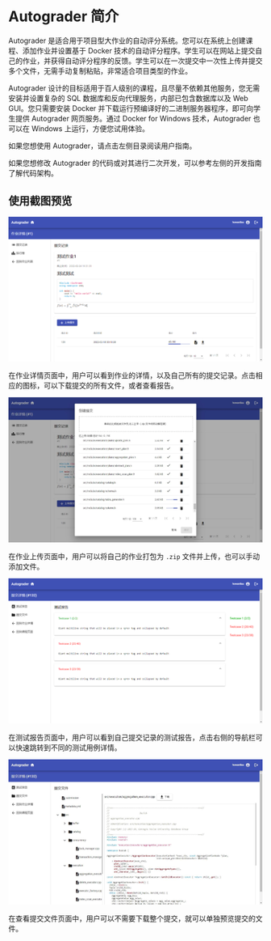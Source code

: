 # Autograder 简介

Autograder 是适合用于项目型大作业的自动评分系统。您可以在系统上创建课程、添加作业并设置基于 Docker 技术的自动评分程序。学生可以在网站上提交自己的作业，并获得自动评分程序的反馈。学生可以在一次提交中一次性上传并提交多个文件，无需手动复制粘贴，非常适合项目类型的作业。

Autograder 设计的目标适用于百人级别的课程，且尽量不依赖其他服务，您无需安装并设置复杂的 SQL 数据库和反向代理服务，内部已包含数据库以及 Web GUI。您只需要安装 Docker 并下载运行预编译好的二进制服务器程序，即可向学生提供 Autograder 网页服务。通过 Docker for Windows 技术，Autograder 也可以在 Windows 上运行，方便您试用体验。

如果您想使用 Autograder，请点击左侧目录阅读用户指南。

如果您想修改 Autograder 的代码或对其进行二次开发，可以参考左侧的开发指南了解代码架构。

## 使用截图预览

![作业详情页面](images/assignment-page.png)

在作业详情页面中，用户可以看到作业的详情，以及自己所有的提交记录。点击相应的图标，可以下载提交的所有文件，或者查看报告。

![作业上传页面](images/uploading.jpg)

在作业上传页面中，用户可以将自己的作业打包为 `.zip` 文件并上传，也可以手动添加文件。

![测试报告页面](images/report.png)

在测试报告页面中，用户可以看到自己提交记录的测试报告，点击右侧的导航栏可以快速跳转到不同的测试用例详情。

![查看提交文件页面](images/files.jpg)

在查看提交文件页面中，用户可以不需要下载整个提交，就可以单独预览提交的文件。